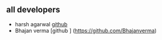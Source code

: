 ## all developers

- harsh agarwal [github](https://github.com/harsh-100/)
- Bhajan verma [github ] (https://github.com/Bhajanverma)
